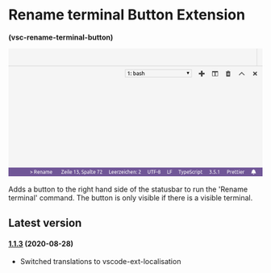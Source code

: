 # Rename terminal Button Extension

**(vsc-rename-terminal-button)**

![A screenshot showing the changes made by this extension](https://raw.githubusercontent.com/sketchbuch/vsc-rename-terminal-button/master/docs/images/screenshot.png '# Rename terminal Button Extension')

Adds a button to the right hand side of the statusbar to run the 'Rename terminal' command. The button is only visible if there is a visible terminal.

## Latest version

#### [1.1.3](https://github.com/sketchbuch/vsc-rename-terminal-button/compare/v1.1.1...v1.1.3) (2020-08-28)

- Switched translations to vscode-ext-localisation